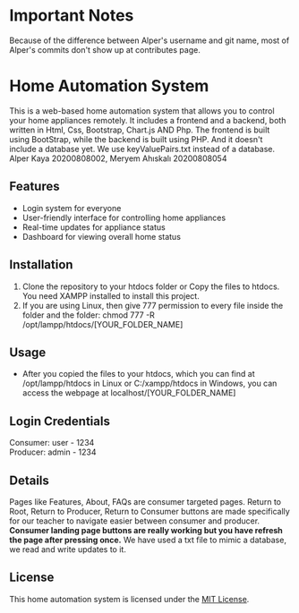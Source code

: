 # Important Notes

Because of the difference between Alper's username and git name, most of Alper's commits don't show up at contributes page.

# Home Automation System

This is a web-based home automation system that allows you to control your home appliances remotely. It includes a frontend and a backend, both written in Html, Css, Bootstrap, Chart.js AND Php. The frontend is built using BootStrap, while the backend is built using PHP. And it doesn't include a database yet. We use keyValuePairs.txt instead of a database. Alper Kaya 20200808002, Meryem Ahıskalı 20200808054<br>

## Features

- Login system for everyone
- User-friendly interface for controlling home appliances
- Real-time updates for appliance status
- Dashboard for viewing overall home status

## Installation

1. Clone the repository to your htdocs folder or Copy the files to htdocs. You need XAMPP installed to install this project.
2. If you are using Linux, then give 777 permission to every file inside the folder and the folder: chmod 777 -R /opt/lampp/htdocs/[YOUR_FOLDER_NAME]

## Usage

- After you copied the files to your htdocs, which you can find at /opt/lampp/htdocs in Linux or C:/xampp/htdocs in Windows, you can access the webpage at localhost/[YOUR_FOLDER_NAME]

## Login Credentials

Consumer: user   - 1234<br>
Producer: admin  - 1234<br>

## Details

Pages like Features, About, FAQs are consumer targeted pages.
Return to Root, Return to Producer, Return to Consumer buttons are made specifically for our teacher to navigate easier between consumer and producer.
**Consumer landing page buttons are really working but you have refresh the page after pressing once.**
We have used a txt file to mimic a database, we read and write updates to it.

## License

This home automation system is licensed under the [MIT License](LICENSE).
